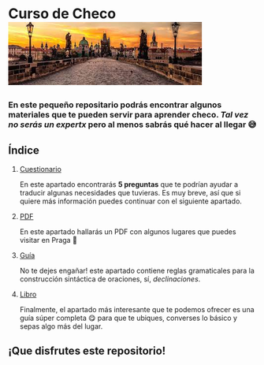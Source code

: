 # Curso de Checo ![banner](banner.jpeg)

### En este pequeño repositario podrás encontrar algunos materiales que te pueden servir para aprender checo. *Tal vez no serás un expertx* pero al menos sabrás qué hacer al llegar :sweat_smile:



## Índice
1. [Cuestionario](/01-Cuestionario/)

     En este apartado encontrarás **5 preguntas** que te podrían ayudar a traducir algunas necesidades que tuvieras.
   Es muy breve, así que si quiere más información puedes continuar con el siguiente apartado.

   
2. [PDF](/02-PDF)

     En este apartado hallarás un PDF con algunos lugares que puedes visitar en Praga :star_struck:

   
3. [Guía](/03-Guía)

     No te dejes engañar! este apartado contiene reglas gramaticales para la construcción sintáctica de oraciones, sí, *declinaciones*.
   
4. [Libro](/04-milibro)

     Finalmente, el apartado más interesante que te podemos ofrecer es una guía súper completa :yum: para que te ubiques, converses lo básico y sepas algo más del lugar.

## ¡Que disfrutes este repositorio!
